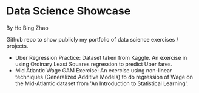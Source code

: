 # Data Science Showcase
By Ho Bing Zhao

Github repo to show publicly my portfolio of data science exercises / projects.

* Uber Regression Practice: Dataset taken from Kaggle. An exercise in using Ordinary Least Squares regression to predict Uber fares.
* Mid Atlantic Wage GAM Exercise: An exercise using non-linear techniques (Generalized Additive Models) to do regression of Wage on the Mid-Atlantic dataset from 'An Introduction to Statistical Learning'.
